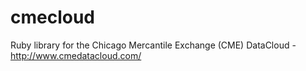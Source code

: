 cmecloud
========

Ruby library for the Chicago Mercantile Exchange (CME) DataCloud - http://www.cmedatacloud.com/